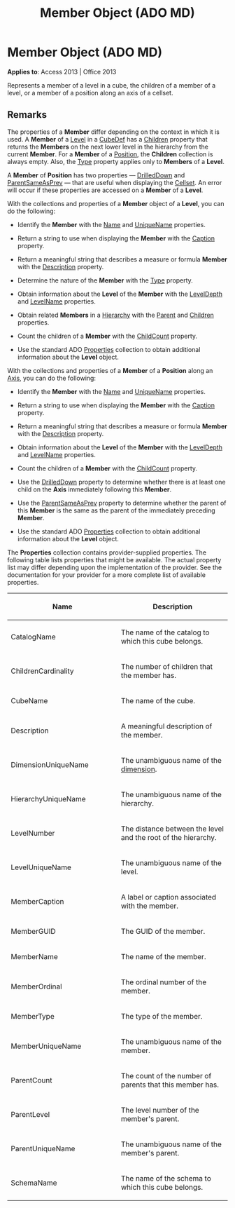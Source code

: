 ﻿---
title: Member Object (ADO MD)
TOCTitle: Member Object (ADO MD)
ms:assetid: d80c024a-07dc-7a35-f8f2-b4d5b19d89e4
ms:mtpsurl: https://msdn.microsoft.com/library/JJ250088(v=office.15)
ms:contentKeyID: 48548025
ms.date: 09/18/2015
mtps_version: v=office.15
---

# Member Object (ADO MD)


**Applies to**: Access 2013 | Office 2013

Represents a member of a level in a cube, the children of a member of a level, or a member of a position along an axis of a cellset.

## Remarks

The properties of a **Member** differ depending on the context in which it is used. A **Member** of a [Level](level-object-ado-md.md) in a [CubeDef](cubedef-object-ado-md.md) has a [Children](children-property-ado-md.md) property that returns the **Members** on the next lower level in the hierarchy from the current **Member**. For a **Member** of a [Position](position-object-ado-md.md), the **Children** collection is always empty. Also, the [Type](type-property-ado-md.md) property applies only to **Members** of a **Level**.

A **Member** of **Position** has two properties — [DrilledDown](drilleddown-property-ado-md.md) and [ParentSameAsPrev](parentsameasprev-property-ado-md.md) — that are useful when displaying the [Cellset](cellset-object-ado-md.md). An error will occur if these properties are accessed on a **Member** of a **Level**.

With the collections and properties of a **Member** object of a **Level**, you can do the following:

  - Identify the **Member** with the [Name](name-property-ado-md.md) and [UniqueName](uniquename-property-ado-md.md) properties.

  - Return a string to use when displaying the **Member** with the [Caption](caption-property-ado-md.md) property.

  - Return a meaningful string that describes a measure or formula **Member** with the [Description](description-property-ado-md.md) property.

  - Determine the nature of the **Member** with the [Type](type-property-ado-md.md) property.

  - Obtain information about the **Level** of the **Member** with the [LevelDepth](leveldepth-property-ado-md.md) and [LevelName](levelname-property-ado-md.md) properties.

  - Obtain related **Members** in a [Hierarchy](hierarchy-object-ado-md.md) with the [Parent](parent-property-ado-md.md) and [Children](children-property-ado-md.md) properties.

  - Count the children of a **Member** with the [ChildCount](childcount-property-ado-md.md) property.

  - Use the standard ADO [Properties](properties-collection-ado.md) collection to obtain additional information about the **Level** object.

With the collections and properties of a **Member** of a **Position** along an [Axis](axis-object-ado-md.md), you can do the following:

  - Identify the **Member** with the [Name](name-property-ado-md.md) and [UniqueName](uniquename-property-ado-md.md) properties.

  - Return a string to use when displaying the **Member** with the [Caption](caption-property-ado-md.md) property.

  - Return a meaningful string that describes a measure or formula **Member** with the [Description](description-property-ado-md.md) property.

  - Obtain information about the **Level** of the **Member** with the [LevelDepth](leveldepth-property-ado-md.md) and [LevelName](levelname-property-ado-md.md) properties.

  - Count the children of a **Member** with the [ChildCount](childcount-property-ado-md.md) property.

  - Use the [DrilledDown](drilleddown-property-ado-md.md) property to determine whether there is at least one child on the **Axis** immediately following this **Member**.

  - Use the [ParentSameAsPrev](parentsameasprev-property-ado-md.md) property to determine whether the parent of this **Member** is the same as the parent of the immediately preceding **Member**.

  - Use the standard ADO [Properties](properties-collection-ado.md) collection to obtain additional information about the **Level** object.

The **Properties** collection contains provider-supplied properties. The following table lists properties that might be available. The actual property list may differ depending upon the implementation of the provider. See the documentation for your provider for a more complete list of available properties.

<table>
<colgroup>
<col style="width: 50%" />
<col style="width: 50%" />
</colgroup>
<thead>
<tr class="header">
<th><p>Name</p></th>
<th><p>Description</p></th>
</tr>
</thead>
<tbody>
<tr class="odd">
<td><p>CatalogName</p></td>
<td><p>The name of the catalog to which this cube belongs.</p></td>
</tr>
<tr class="even">
<td><p>ChildrenCardinality</p></td>
<td><p>The number of children that the member has.</p></td>
</tr>
<tr class="odd">
<td><p>CubeName</p></td>
<td><p>The name of the cube.</p></td>
</tr>
<tr class="even">
<td><p>Description</p></td>
<td><p>A meaningful description of the member.</p></td>
</tr>
<tr class="odd">
<td><p>DimensionUniqueName</p></td>
<td><p>The unambiguous name of the <a href="dimension-object-ado-md.md">dimension</a>.</p></td>
</tr>
<tr class="even">
<td><p>HierarchyUniqueName</p></td>
<td><p>The unambiguous name of the hierarchy.</p></td>
</tr>
<tr class="odd">
<td><p>LevelNumber</p></td>
<td><p>The distance between the level and the root of the hierarchy.</p></td>
</tr>
<tr class="even">
<td><p>LevelUniqueName</p></td>
<td><p>The unambiguous name of the level.</p></td>
</tr>
<tr class="odd">
<td><p>MemberCaption</p></td>
<td><p>A label or caption associated with the member.</p></td>
</tr>
<tr class="even">
<td><p>MemberGUID</p></td>
<td><p>The GUID of the member.</p></td>
</tr>
<tr class="odd">
<td><p>MemberName</p></td>
<td><p>The name of the member.</p></td>
</tr>
<tr class="even">
<td><p>MemberOrdinal</p></td>
<td><p>The ordinal number of the member.</p></td>
</tr>
<tr class="odd">
<td><p>MemberType</p></td>
<td><p>The type of the member.</p></td>
</tr>
<tr class="even">
<td><p>MemberUniqueName</p></td>
<td><p>The unambiguous name of the member.</p></td>
</tr>
<tr class="odd">
<td><p>ParentCount</p></td>
<td><p>The count of the number of parents that this member has.</p></td>
</tr>
<tr class="even">
<td><p>ParentLevel</p></td>
<td><p>The level number of the member's parent.</p></td>
</tr>
<tr class="odd">
<td><p>ParentUniqueName</p></td>
<td><p>The unambiguous name of the member's parent.</p></td>
</tr>
<tr class="even">
<td><p>SchemaName</p></td>
<td><p>The name of the schema to which this cube belongs.</p></td>
</tr>
</tbody>
</table>

